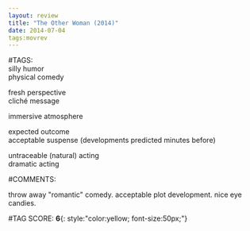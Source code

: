 ```yaml
---  
layout: review  
title: "The Other Woman (2014)"  
date: 2014-07-04  
tags:movrev  
---  
```

  
#TAGS:  
silly humor  
physical comedy  
  
fresh perspective  
cliché message  
  
immersive atmosphere  
  
expected outcome  
acceptable suspense (developments predicted minutes before)  
  
untraceable (natural) acting  
dramatic acting  
  
#COMMENTS:  
  
throw away "romantic" comedy. acceptable plot development. nice eye candies.  
  
  
  
  
  
#TAG SCORE: **6**{: style:"color:yellow; font-size:50px;"}  
